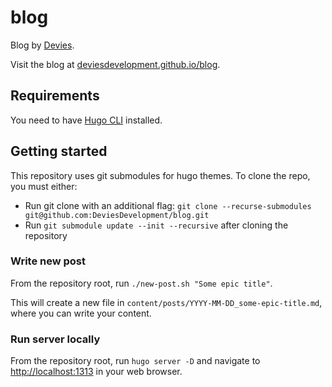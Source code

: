 # blog

Blog by [Devies](https://www.devies.se/).

Visit the blog at [deviesdevelopment.github.io/blog](https://deviesdevelopment.github.io/blog/).

## Requirements

You need to have [Hugo CLI](https://gohugo.io/getting-started/installing) installed.

## Getting started

This repository uses git submodules for hugo themes. To clone the repo, you must either:

- Run git clone with an additional flag: `git clone --recurse-submodules git@github.com:DeviesDevelopment/blog.git`
- Run `git submodule update --init --recursive` after cloning the repository

### Write new post

From the repository root, run `./new-post.sh "Some epic title"`.

This will create a new file in `content/posts/YYYY-MM-DD_some-epic-title.md`, where you can write your content.

### Run server locally

From the repository root, run `hugo server -D` and navigate to [http://localhost:1313](http://localhost:1313) in your web browser.
